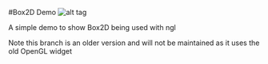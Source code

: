 #Box2D Demo
![alt tag](http://nccastaff.bournemouth.ac.uk/jmacey/GraphicsLib/Demos/Box2D.png)

A simple demo to show Box2D being used with ngl


Note this branch is an older version and will not be maintained as it uses the old OpenGL widget
